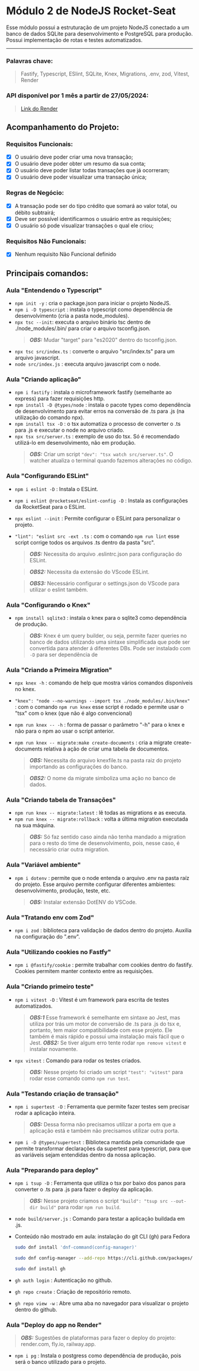 # Módulo 2 de NodeJS Rocket-Seat

Esse módulo possui a estruturação de um projeto NodeJS conectado a um banco de dados SQLite para desenvolvimento e PostgreSQL para produção. Possui implementação de rotas e testes automatizados.

___
### Palavras chave:
>Fastify, Typescript, ESlint, SQLite, Knex, Migrations, .env, zod, Vitest, Render

### API disponível por 1 mês a partir de 27/05/2024:
>[Link do Render](https://ignite-nodejs-02-api-3jjk.onrender.com)

## Acompanhamento do Projeto:

### Requisitos Funcionais:

- [x] O usuário deve poder criar uma nova transação;
- [x] O usuário deve poder obter um resumo da sua conta;
- [x] O usuário deve poder listar todas transações que já ocorreram;
- [x] O usuário deve poder visualizar uma transação única;

### Regras de Negócio:

- [x] A transação pode ser do tipo crédito que somará ao valor total, ou débito subtrairá;
- [x] Deve ser possível identificarmos o usuário entre as requisições;
- [x] O usuário só pode visualizar transações o qual ele criou;

### Requisitos Não Funcionais:

- [x] Nenhum requisito Não Funcional definido

## Principais comandos:

### Aula "Entendendo o Typescript"

+ `npm init -y` : cria o package.json para iniciar o projeto NodeJS.
+ `npm i -D typescript` : instala o typescript como dependência de desenvolvimento (cria a pasta node_modules).
+ `npx tsc --init`: executa o arquivo binário tsc dentro de ./node_modules/.bin/ para criar o arquivo tsconfig.json.
  > **_OBS:_**  Mudar "target" para "es2020" dentro do tsconfig.json.
+ `npx tsc src/index.ts` : converte o arquivo "src/index.ts" para um arquivo javascript.
+ `node src/index.js` : executa arquivo javascript com o node.

### Aula "Criando aplicação"

+ `npm i fastify` : instala o microframework fastify (semelhante ao express) para fazer requisições http.
+ `npm install -D @types/node` : instala o pacote types como dependência de desenvolvimento para evitar erros na conversão de .ts para .js (na utilização do comando npx).
+ `npm install tsx -D` : o tsx automatiza o processo de converter o .ts para .js e executar o node no arquivo criado.
+ `npx tsx src/server.ts` : exemplo de uso do tsx. Só é recomendado utilizá-lo em desenvolvimento, não em produção.
  > **_OBS:_**  Criar um script `"dev": "tsx watch src/server.ts"`. O watcher atualiza o terminal quando fazemos alterações no código.

### Aula "Configurando ESLint"

+ `npm i eslint -D` : Instala o ESLint.
+ `npm i eslint @rocketseat/eslint-config -D` : Instala as configurações da RocketSeat para o ESLint.
+ `npx eslint --init` : Permite configurar o ESLint para personalizar o projeto. 
+ `"lint": "eslint src -ext .ts` : 
com o comando `npm run lint` esse script corrige todos os arquivos .ts dentro da pasta "src".
  > **_OBS:_**  Necessita do arquivo .eslintrc.json para configuração do ESLint.

  > **_OBS2:_**  Necessita da extensão do VScode ESLint.
  
  > **_OBS3:_**  Necessário configurar o settings.json do VScode para utilizar o eslint também.

### Aula "Configurando o Knex"

+ `npm install sqlite3` : instala o knex para o sqlite3 como dependência de produção.
  > **_OBS:_**  Knex é um query builder, ou seja, permite fazer queries no banco de dados utilizando uma sintaxe simplificada que pode ser convertida para atender á diferentes DBs. Pode ser instalado com `-D` para ser dependência de 

### Aula "Criando a Primeira Migration"
+ `npx knex -h` : comando de help que mostra vários comandos disponíveis no knex.

+ `"knex": "node --no-warnings --import tsx ./node_modules/.bin/knex"` : com o comando `npm run knex` esse script é rodado e permite usar o "tsx" com o knex (que não é algo convencional)
+ `npm run knex -- -h` : forma de passar o parâmetro "-h" para o knex e não para o npm ao usar o script anterior.
+ `npm run knex -- migrate:make create-documents` : cria a migrate create-documents relativa à ação de criar uma tabela de documentos.
  > **_OBS:_**  Necessita do arquivo knexfile.ts na pasta raiz do projeto importando as configurações do banco.

  > **_OBS2:_**  O nome da migrate simboliza uma ação no banco de dados.

### Aula "Criando tabela de Transações"

+ `npm run knex -- migrate:latest` : lê todas as migrations e as executa.
+ `npm run knex -- migrate:rollback` : volta a última migration executada na sua máquina.
  > **_OBS:_**  Só faz sentido caso ainda não tenha mandado a migration para o resto do time de desenvolvimento, pois, nesse caso, é necessário criar outra migration.

### Aula "Variável ambiente"

+ `npm i dotenv` : permite que o node entenda o arquivo .env na pasta raíz do projeto. Esse arquivo permite configurar diferentes ambientes: desenvolvimento, produção, teste, etc.
  > **_OBS:_**  Instalar extensão DotENV do VSCode.

### Aula "Tratando env com Zod"

+ `npm i zod` : biblioteca para validação de dados dentro do projeto. Auxilia na configuração do ".env".

### Aula "Utilizando cookies no Fastfy"

+ `npm i @fastify/cookie` : permite trabalhar com cookies dentro do fastify. Cookies permitem manter contexto entre as requisições.

### Aula "Criando primeiro teste"

+ `npm i vitest -D` : Vitest é um framework para escrita de testes automatizados.
  > **_OBS:1_**  Esse framework é semelhante em sintaxe ao Jest, mas utiliza por trás um motor de conversão de .ts para .js do tsx e, portanto, tem maior compatibilidade com esse projeto. Ele também é mais rápido e possui uma instalação mais fácil que o Jest.
  > **_OBS2:_**  Se tiver algum erro tente rodar `npm remove vitest` e instalar novamente.

+ `npx vitest` : Comando para rodar os testes criados.
  > **_OBS:_**  Nesse projeto foi criado um script `"test": "vitest"` para rodar esse comando como `npm run test`.

### Aula "Testando criação de transação"

+ `npm i supertest -D` : Ferramenta que permite fazer testes sem precisar rodar a aplicação inteira.
  > **_OBS:_**  Dessa forma não precisamos utilizar a porta em que a aplicação está e também não precisamos utilizar outra porta.

+ `npm i -D @types/supertest` : Biblioteca mantida pela comunidade que permite transformar declarações da supertest para typescript, para que as variáveis sejam entendidas dentro da nossa aplicação.

### Aula "Preparando para deploy"

+ `npm i tsup -D` : Ferramenta que utiliza o tsx por baixo dos panos para converter o .ts para .js para fazer o deploy da aplicação.
  > **_OBS:_**  Nesse projeto criamos o script `"build": "tsup src --out-dir build"` para rodar `npm run build`.

+ `node build/server.js` : Comando para testar a aplicação buildada em .js.

+ Conteúdo não mostrado em aula: instalação do git CLI (gh) para Fedora
  ```bash
  sudo dnf install 'dnf-command(config-manager)'

  sudo dnf config-manager --add-repo https://cli.github.com/packages/rpm/gh-cli.repo

  sudo dnf install gh
  ```

+ `gh auth login` : Autenticação no github.

+ `gh repo create` : Criação de repositório remoto.

+ `gh repo view -w` : Abre uma aba no navegador para visualizar o projeto dentro do github.

### Aula "Deploy do app no Render"
  > **_OBS:_**  Sugestões de plataformas para fazer o deploy do projeto: render.com, fly.io, railway.app.
+ `npm i pg` : Instala o postgress como dependência de produção, pois será o banco utilizado para o projeto.